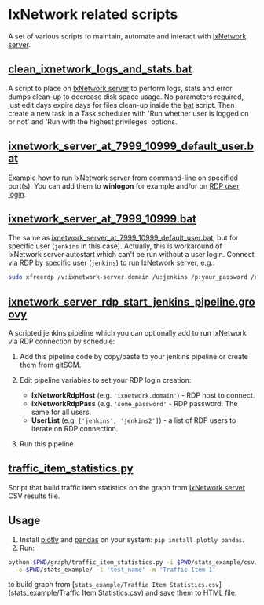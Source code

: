 # IxNetwork related scripts

A set of various scripts to maintain, automate and interact with
[IxNetwork server](https://support.ixiacom.com/version/ixnetwork-916).


## [clean_ixnetwork_logs_and_stats.bat](clean_ixnetwork_logs_and_stats.bat)

A script to place on [IxNetwork server](https://support.ixiacom.com/version/ixnetwork-916) to perform logs, stats and
error dumps clean-up to decrease disk space usage. No parameters required, just edit days expire days for files 
clean-up inside the [bat](clean_ixnetwork_logs_and_stats.bat) script. Then create a new task in a Task scheduler with
'Run whether user is logged on or not' and 'Run with the highest privileges' options.


## [ixnetwork_server_at_7999_10999_default_user.bat](ixnetwork_server_at_7999_10999_default_user.bat)

Example how to run IxNetwork server from command-line on specified port(s). You can add them to **winlogon** for example
and/or on
[RDP user login](https://learn.microsoft.com/en-us/troubleshoot/windows-server/remote/set-up-logon-script-terminal-server-users).


## [ixnetwork_server_at_7999_10999.bat](ixnetwork_server_at_7999_10999.bat)

The same as [ixnetwork_server_at_7999_10999_default_user.bat](ixnetwork_server_at_7999_10999_default_user.bat), but for
specific user (`jenkins` in this case). Actually, this is workaround of IxNetwork server autostart which can't be run 
without a user login. Connect via RDP by specific user (`jenkins`) to run IxNetwork server, e.g.:
```bash
sudo xfreerdp /v:ixnetwork-server.domain /u:jenkins /p:your_password /cert-ignore &
```


## [ixnetwork_server_rdp_start_jenkins_pipeline.groovy](ixnetwork_server_rdp_start_jenkins_pipeline.groovy)

A scripted jenkins pipeline which you can optionally add to run IxNetwork via RDP connection by schedule:

1. Add this pipeline code by copy/paste to your jenkins pipeline or create them from gitSCM.
2. Edit pipeline variables to set your RDP login creation:

   - **IxNetworkRdpHost** (e.g. `'ixnetwork.domain'`) - RDP host to connect.
   - **IxNetworkRdpPass** (e.g. `'some_password'` - RDP password. The same for all users.
   - **UserList** (e.g. `['jenkins', 'jenkins2']`) - a list of RDP users to iterate on RDP connection.
3. Run this pipeline.


## [traffic_item_statistics.py](traffic_item_statistics.py)

Script that build traffic item statistics on the graph from 
[IxNetwork server](https://support.ixiacom.com/version/ixnetwork-916) CSV results file.

## Usage

1. Install [plotly](https://plotly.com/python/) and [pandas](https://pandas.pydata.org/) on your system:
`pip install plotly pandas`.
2. Run:

```bash
python $PWD/graph/traffic_item_statistics.py -i $PWD/stats_example/csv/Traffic\ Item\ Statistics.csv \
  -o $PWD/stats_example/ -t 'test_name' -m 'Traffic Item 1'
```

to build graph from [`stats_example/Traffic Item Statistics.csv`](stats_example/Traffic Item Statistics.csv) and
save them to HTML file.
